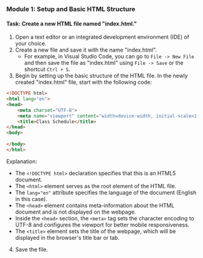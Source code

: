 

### Module 1: Setup and Basic HTML Structure

#### Task: Create a new HTML file named "index.html."

1. Open a text editor or an integrated development environment (IDE) of your choice.
2. Create a new file and save it with the name "index.html".
   - For example, in Visual Studio Code, you can go to `File -> New File` and then save the file as "index.html" using `File -> Save` or the shortcut `Ctrl + S`.
3. Begin by setting up the basic structure of the HTML file. In the newly created "index.html" file, start with the following code:

```html
<!DOCTYPE html>
<html lang="en">
<head>
    <meta charset="UTF-8">
    <meta name="viewport" content="width=device-width, initial-scale=1.0">
    <title>Class Schedule</title>
</head>
<body>
    
</body>
</html>
```

Explanation:
- The `<!DOCTYPE html>` declaration specifies that this is an HTML5 document.
- The `<html>` element serves as the root element of the HTML file.
- The `lang="en"` attribute specifies the language of the document (English in this case).
- The `<head>` element contains meta-information about the HTML document and is not displayed on the webpage.
- Inside the `<head>` section, the `<meta>` tag sets the character encoding to UTF-8 and configures the viewport for better mobile responsiveness.
- The `<title>` element sets the title of the webpage, which will be displayed in the browser's title bar or tab.

4. Save the file.

